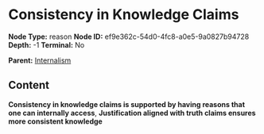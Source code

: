 # Consistency in Knowledge Claims

**Node Type:** reason
**Node ID:** ef9e362c-54d0-4fc8-a0e5-9a0827b94728
**Depth:** -1
**Terminal:** No

**Parent:** [Internalism](internalism.md)

## Content

**Consistency in knowledge claims is supported by having reasons that one can internally access**, **Justification aligned with truth claims ensures more consistent knowledge**
